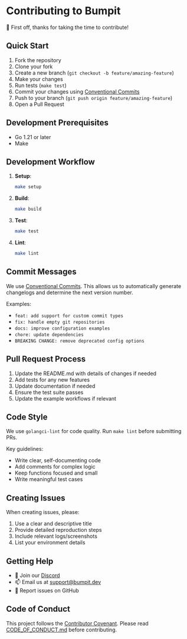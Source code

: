 # Contributing to Bumpit

👋 First off, thanks for taking the time to contribute!

## Quick Start

1. Fork the repository
2. Clone your fork
3. Create a new branch (`git checkout -b feature/amazing-feature`)
4. Make your changes
5. Run tests (`make test`)
6. Commit your changes using [Conventional Commits](https://www.conventionalcommits.org/)
7. Push to your branch (`git push origin feature/amazing-feature`)
8. Open a Pull Request

## Development Prerequisites

- Go 1.21 or later
- Make

## Development Workflow

1. **Setup**:
   ```bash
   make setup
   ```

2. **Build**:
   ```bash
   make build
   ```

3. **Test**:
   ```bash
   make test
   ```

4. **Lint**:
   ```bash
   make lint
   ```

## Commit Messages

We use [Conventional Commits](https://www.conventionalcommits.org/). This allows us to automatically generate changelogs and determine the next version number.

Examples:
- `feat: add support for custom commit types`
- `fix: handle empty git repositories`
- `docs: improve configuration examples`
- `chore: update dependencies`
- `BREAKING CHANGE: remove deprecated config options`

## Pull Request Process

1. Update the README.md with details of changes if needed
2. Add tests for any new features
3. Update documentation if needed
4. Ensure the test suite passes
5. Update the example workflows if relevant

## Code Style

We use `golangci-lint` for code quality. Run `make lint` before submitting PRs.

Key guidelines:
- Write clear, self-documenting code
- Add comments for complex logic
- Keep functions focused and small
- Write meaningful test cases

## Creating Issues

When creating issues, please:
1. Use a clear and descriptive title
2. Provide detailed reproduction steps
3. Include relevant logs/screenshots
4. List your environment details

## Getting Help

- 💬 Join our [Discord](https://discord.gg/bumpit)
- 📫 Email us at support@bumpit.dev
- 🐛 Report issues on GitHub

## Code of Conduct

This project follows the [Contributor Covenant](https://www.contributor-covenant.org/). Please read [CODE_OF_CONDUCT.md](CODE_OF_CONDUCT.md) before contributing.
